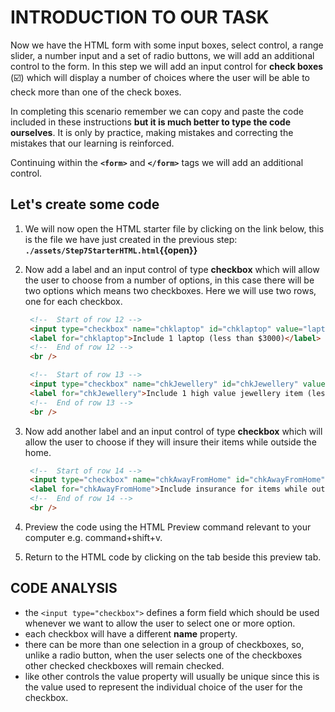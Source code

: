 # INTRODUCTION TO OUR TASK

Now we have the HTML form with some input boxes, select control, a range slider, a number input and a set of radio buttons, we will add an additional control to the form. In this step we will add an input control for **check boxes** (:ballot_box_with_check:) which will display a number of choices where the user will be able to check more than one of the check boxes.

In completing this scenario remember we can copy and paste the code included in these instructions **but it is much better to type the code ourselves**. It is only by practice, making mistakes and correcting the mistakes that our learning is reinforced.

Continuing within the **`<form>`** and **`</form>`** tags we will add an additional control.

## Let's create some code

1. We will now open the HTML starter file by clicking on the link below, this is the file we have just created in the previous step:
   **`./assets/Step7StarterHTML.html`{{open}}**
     &nbsp;

2. Now add a label and an input control of type **checkbox** which will allow the user to choose from a number of options, in this case there will be two options which means two checkboxes. Here we will use two rows, one for each checkbox.
   &nbsp;

   ```HTML
    <!--  Start of row 12 -->
    <input type="checkbox" name="chklaptop" id="chklaptop" value="laptop" />
    <label for="chklaptop">Include 1 laptop (less than $3000)</label>
    <!--  End of row 12 -->
    <br />

    <!--  Start of row 13 -->
    <input type="checkbox" name="chkJewellery" id="chkJewellery" value="jewellery" />
    <label for="chkJewellery">Include 1 high value jewellery item (less than $6000)</label>
    <!--  End of row 13 -->
    <br />
   ```

3. Now add another label and an input control of type **checkbox** which will allow the user to choose if they will insure their items while outside the home.
   &nbsp;

   ```HTML
    <!--  Start of row 14 -->
    <input type="checkbox" name="chkAwayFromHome" id="chkAwayFromHome" value="awayfromhome" />
    <label for="chkAwayFromHome">Include insurance for items while out of property</label>
    <!--  End of row 14 -->
    <br />
   ```

4. Preview the code using the HTML Preview command relevant to your computer e.g. command+shift+v.

5. Return to the HTML code by clicking on the tab beside this preview tab.

## CODE ANALYSIS

- the ``<input type="checkbox">`` defines a form field which should be used whenever we want to allow the user to select one or more option.
- each checkbox will have a different **name** property.
- there can be more than one selection in a group of checkboxes, so, unlike a radio button, when the user selects one of the checkboxes other checked checkboxes will remain checked.
- like other controls the value property will usually be unique since this is the value used to represent the individual choice of the user for the checkbox.
  